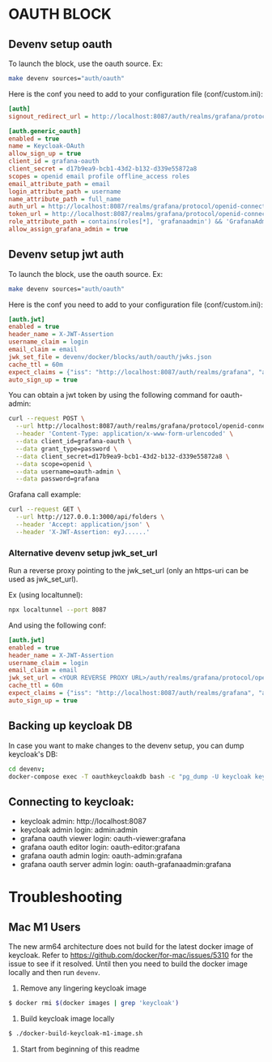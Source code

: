 # OAUTH BLOCK

## Devenv setup oauth

To launch the block, use the oauth source. Ex:
```bash
make devenv sources="auth/oauth"
```

Here is the conf you need to add to your configuration file (conf/custom.ini):

```ini
[auth]
signout_redirect_url = http://localhost:8087/auth/realms/grafana/protocol/openid-connect/logout?redirect_uri=http%3A%2F%2Flocalhost%3A3000%2Flogin

[auth.generic_oauth]
enabled = true
name = Keycloak-OAuth
allow_sign_up = true
client_id = grafana-oauth
client_secret = d17b9ea9-bcb1-43d2-b132-d339e55872a8
scopes = openid email profile offline_access roles
email_attribute_path = email
login_attribute_path = username
name_attribute_path = full_name
auth_url = http://localhost:8087/realms/grafana/protocol/openid-connect/auth
token_url = http://localhost:8087/realms/grafana/protocol/openid-connect/token
role_attribute_path = contains(roles[*], 'grafanaadmin') && 'GrafanaAdmin' || contains(roles[*], 'admin') && 'Admin' || contains(roles[*], 'editor') && 'Editor' || 'Viewer'
allow_assign_grafana_admin = true
```

## Devenv setup jwt auth

To launch the block, use the oauth source. Ex:

```bash
make devenv sources="auth/oauth"
```

Here is the conf you need to add to your configuration file (conf/custom.ini):

```ini
[auth.jwt]
enabled = true
header_name = X-JWT-Assertion
username_claim = login
email_claim = email
jwk_set_file = devenv/docker/blocks/auth/oauth/jwks.json
cache_ttl = 60m
expect_claims = {"iss": "http://localhost:8087/auth/realms/grafana", "azp": "grafana-oauth"}
auto_sign_up = true
```

You can obtain a jwt token by using the following command for oauth-admin:

```sh
curl --request POST \
  --url http://localhost:8087/auth/realms/grafana/protocol/openid-connect/token \
  --header 'Content-Type: application/x-www-form-urlencoded' \
  --data client_id=grafana-oauth \
  --data grant_type=password \
  --data client_secret=d17b9ea9-bcb1-43d2-b132-d339e55872a8 \
  --data scope=openid \
  --data username=oauth-admin \
  --data password=grafana
```


Grafana call example:

```sh
curl --request GET \
  --url http://127.0.0.1:3000/api/folders \
  --header 'Accept: application/json' \
  --header 'X-JWT-Assertion: eyJ......'
```

### Alternative devenv setup jwk_set_url

Run a reverse proxy pointing to the jwk_set_url (only an https-uri can be used as jwk_set_url).

Ex (using localtunnel):

```sh
npx localtunnel --port 8087
```

And using the following conf:

```ini
[auth.jwt]
enabled = true
header_name = X-JWT-Assertion
username_claim = login
email_claim = email
jwk_set_url = <YOUR REVERSE PROXY URL>/auth/realms/grafana/protocol/openid-connect/certs
cache_ttl = 60m
expect_claims = {"iss": "http://localhost:8087/auth/realms/grafana", "azp": "grafana-oauth"}
auto_sign_up = true
```

## Backing up keycloak DB

In case you want to make changes to the devenv setup, you can dump keycloak's DB:

```bash
cd devenv;
docker-compose exec -T oauthkeycloakdb bash -c "pg_dump -U keycloak keycloak" > docker/blocks/auth/oauth/cloak.sql
```

## Connecting to keycloak:

- keycloak admin:                     http://localhost:8087
- keycloak admin login:               admin:admin
- grafana oauth viewer login:         oauth-viewer:grafana
- grafana oauth editor login:         oauth-editor:grafana
- grafana oauth admin login:          oauth-admin:grafana
- grafana oauth server admin login:   oauth-grafanaadmin:grafana

# Troubleshooting

## Mac M1 Users

The new arm64 architecture does not build for the latest docker image of keycloak. Refer to https://github.com/docker/for-mac/issues/5310 for the issue to see if it resolved.
Until then you need to build the docker image locally and then run `devenv`.

1. Remove any lingering keycloak image
```sh
$ docker rmi $(docker images | grep 'keycloak')
```
1. Build keycloak image locally
```sh
$ ./docker-build-keycloak-m1-image.sh
```
1. Start from beginning of this readme

